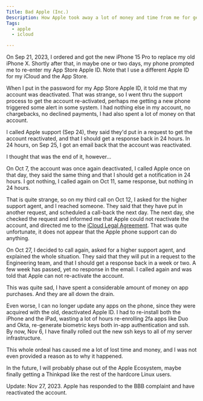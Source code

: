```yaml
---
Title: Bad Apple (Inc.)
Description: How Apple took away a lot of money and time from me for getting a new iPhone
Tags: 
  - apple
  - icloud

---
```


On Sep 21, 2023, I ordered and got the new iPhone 15 Pro to replace my old
iPhone X. Shortly after that, in maybe one or two days, my phone prompted me to
re-enter my App Store Apple ID. Note that I use a different Apple ID for my
iCloud and the App Store.

When I put in the password for my App Store Apple ID, it told me that my account
was deactivated. That was strange, so I went thru the support process to get the
account re-activated, perhaps me getting a new phone triggered some alert in
some system. I had nothing else in my account, no chargebacks, no declined
payments, I had also spent a lot of money on that account.

I called Apple support (Sep 24), they said they'd put in a request to get the account
reactivated, and that I should get a response back in 24 hours. In 24 hours, on
Sep 25, I got an email back that the account was reactivated.

I thought that was the end of it, however...

On Oct 7, the account was once again deactivated, I called Apple once on that
day, they said the same thing and that I should get a notification in 24 hours.
I got nothing, I called again on Oct 11, same response, but nothing in 24 hours.

That is quite strange, so on my third call on Oct 12, I asked for the higher
support agent, and I reached someone. They said that they have put in another
request, and scheduled a call-back the next day. The next day, she checked the
request and informed me that Apple could not reactivate the account, and
directed me to the [iCloud Legal
Agreement](https://www.apple.com/legal/internet-services/icloud/). That was
quite unfortunate, it does not appear that the Apple phone support can do
anything.

On Oct 27, I decided to call again, asked for a higher support agent, and explained
the whole situation. They said that they will put in a request to the
Engineering team, and that I should get a response back in a week or two. A few
week has passed, yet no response in the email. I called again and was told that
Apple can not re-activate the account.

This was quite sad, I have spent a considerable amount of money on app
purchases. And they are all down the drain.

Even worse, I can no longer update any apps on the phone, since they were
acquired with the old, deactivated Apple ID. I had to re-install both the iPhone
and the iPad, wasting a lot of hours re-enrolling 2fa apps like Duo and Okta,
re-generate biometric keys both in-app authentication and ssh. By now, Nov 6, I
have finally rolled out the new ssh keys to all of my server infrastructure.

This whole ordeal has caused me a lot of lost time and money, and I was not even
provided a reason as to why it happened.

In the future, I will probably phase out of the Apple Ecosystem, maybe finally
getting a Thinkpad like the rest of the hardcore Linux users.

Update: Nov 27, 2023. Apple has responded to the BBB complaint and have
reactivated the account.
